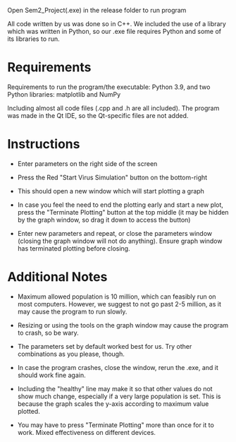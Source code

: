 Open Sem2_Project(.exe) in the release folder 
to run program

All code written by us was done so in C++. We 
included the use of a library which was written 
in Python, so our .exe file requires Python and
some of its libraries to run.

# Requirements

Requirements to run the program/the executable:
Python 3.9, and two Python libraries: matplotlib
and NumPy

Including almost all code files (.cpp and .h are all
included). The program was made in the Qt IDE, so 
the Qt-specific files are not added.

# Instructions

- Enter parameters on the right side of the screen

- Press the Red "Start Virus Simulation" button on 
the bottom-right

- This should open a new window which will start 
plotting a graph

- In case you feel the need to end the plotting 
early and start a new plot, press the "Terminate 
Plotting" button at the top middle (it may be 
hidden by the graph window, so drag it down
to access the button)

- Enter new parameters and repeat, or close the
parameters window (closing the graph window will
not do anything). Ensure graph window has 
terminated plotting before closing.

# Additional Notes

- Maximum allowed population is 10 million, which can
feasibly run on most computers. However, we suggest
to not go past 2-5 million, as it may cause the program
to run slowly.

- Resizing or using the tools on the graph window
may cause the program to crash, so be wary.

- The parameters set by default worked best for us.
Try other combinations as you please, though.

- In case the program crashes, close the window,
rerun the .exe, and it should work fine again.

- Including the "healthy" line may make it so that 
other values do not show much change, especially if a 
very large population is set. This is because the
graph scales the y-axis according to maximum value
plotted.

- You may have to press "Terminate Plotting" more
than once for it to work. Mixed effectiveness on 
different devices. 
